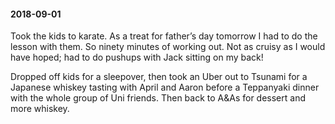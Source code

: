#### 2018-09-01

Took the kids to karate. As a treat for father’s day tomorrow I had to do the lesson with them. So ninety minutes of working out. Not as cruisy as I would have hoped; had to do pushups with Jack sitting on my back!

Dropped off kids for a sleepover, then took an Uber out to Tsunami for a Japanese whiskey tasting with April and Aaron before a Teppanyaki dinner with the whole group of Uni friends. Then back to A&As for dessert and more whiskey.